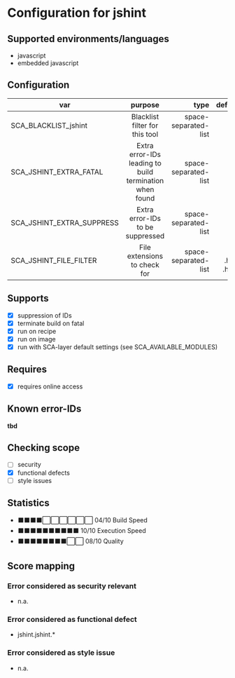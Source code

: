 # Configuration for jshint

## Supported environments/languages

* javascript
* embedded javascript

## Configuration

| var | purpose | type | default |
| ------------- |:-------------:| -----:| -----:
| SCA_BLACKLIST_jshint | Blacklist filter for this tool | space-separated-list | ""
| SCA_JSHINT_EXTRA_FATAL | Extra error-IDs leading to build termination when found | space-separated-list | ""
| SCA_JSHINT_EXTRA_SUPPRESS | Extra error-IDs to be suppressed | space-separated-list | ""
| SCA_JSHINT_FILE_FILTER | File extensions to check for | space-separated-list | ".js .html .htm"

## Supports

* [x] suppression of IDs
* [x] terminate build on fatal
* [x] run on recipe
* [x] run on image
* [x] run with SCA-layer default settings (see SCA_AVAILABLE_MODULES)

## Requires

* [x] requires online access

## Known error-IDs

__tbd__

## Checking scope

* [ ] security
* [x] functional defects
* [ ] style issues

## Statistics

* ⬛⬛⬛⬛⬜⬜⬜⬜⬜⬜ 04/10 Build Speed
* ⬛⬛⬛⬛⬛⬛⬛⬛⬛⬛ 10/10 Execution Speed
* ⬛⬛⬛⬛⬛⬛⬛⬛⬜⬜ 08/10 Quality

## Score mapping

### Error considered as security relevant

* n.a.

### Error considered as functional defect

* jshint.jshint.*

### Error considered as style issue

* n.a.
